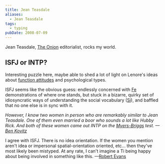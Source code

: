 ```yaml
---
title: Jean Teasdale
aliases:
  - Jean Teasdale
tags:
  - typing
pubDate: 2008-07-09
---
```


Jean Teasdale, [The Onion](../media/the-onion) editorialist, rocks my world.

## ISFJ or INTP?

Interesting puzzle here, maybe able to shed a lot of light on Lenore's ideas about [function attitudes](../../main/fundamentals/function-attitude) and psychological types.

ISFJ seems like the obvious guess: endlessly concerned with [Fe](../../main/function-attitude/attitudes/extraverted-feeling) demonstrations of where one stands, but stuck in a bizarre, quirky set of idiosyncratic ways of understanding the social vocabulary ([Si](../../main/function-attitude/attitudes/introverted-sensation)), and baffled that no one else is in sync with it.

_However, I know two women in person who are remarkably similar to Jean Teasdale. One of them even married a boor who sounds a lot like Hubby Rick. And both of these women came out INTP on the [Myers-Briggs](../../main/typologists/myers-briggs) test. —[Ben Kovitz](https://web.archive.org/web/20101218133147/http://greenlightwiki.com/lenore-exegesis/Ben_Kovitz)_

I agree with ISFJ. There is no idea orientation. If the women you mention aren't idea or impersonal spatial-orientation oriented, etc... then they've most likely been mistyped. At any rate, I can't imagine a Ti being happy about being involved in something like this. —[Robert Evans](https://web.archive.org/web/20101218133147/http://greenlightwiki.com/lenore-exegesis/Robert_Evans)
